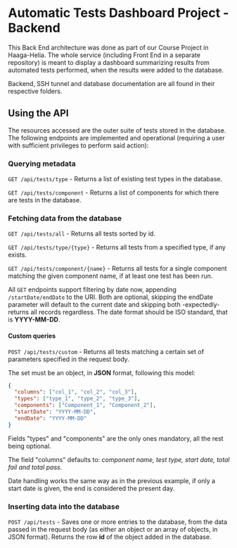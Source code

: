 # Automatic Tests Dashboard Project - Backend
This Back End architecture was done as part of our Course Project in Haaga-Helia. The whole service (including Front End in a separate repository) is meant to display a dashboard summarizing results from automated tests performed, when the results were added to the database.

Backend, SSH tunnel and database documentation are all found in their respective folders.


## Using the API
The resources accessed are the outer suite of tests stored in the database.
The following endpoints are implemented and operational (requiring a user with sufficient privileges to perform said action):

### Querying metadata
`GET /api/tests/type` - Returns a list of existing test types in the database.

`GET /api/tests/component` - Returns a list of components for which there are tests in the database.

### Fetching data from the database
`GET /api/tests/all` - Returns all tests sorted by id.

`GET /api/tests/type/{type}` - Returns all tests from a specified type, if any exists.

`GET /api/tests/component/{name}` - Returns all tests for a single component matching the given component name, if at least one test has been run.

All `GET` endpoints support filtering by date now, appending `/startDate/endDate` to the URI. Both are optional, skipping the endDate parameter will default to the current date and skipping both -expectedly- returns all records regardless. The date format should be ISO standard, that is **YYYY-MM-DD**.

#### Custom queries
`POST /api/tests/custom` - Returns all tests matching a certain set of parameters specified in the request body.

The set must be an object, in **JSON** format, following this model:

```json
{
  "columns": ["col_1", "col_2", "col_3"],
  "types": ["type_1", "type_2", "type_3"],
  "components": ["Component_1", "Component_2"],
  "startDate": "YYYY-MM-DD",
  "endDate": "YYYY-MM-DD"
}
```

Fields "types" and "components" are the only ones mandatory, all the rest being optional.

The field "columns" defaults to: *component name, test type, start date, total fail and total pass*.

Date handling works the same way as in the previous example, if only a start date is given, the end is considered the present day.


### Inserting data into the database
`POST /api/tests` - Saves one or more entries to the database, from the data passed in the request body (as either an object or an array of objects, in JSON format). Returns the row **id** of the object added in the database.
